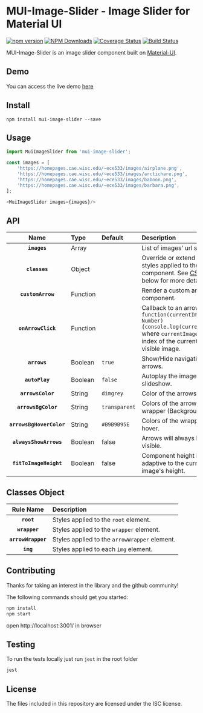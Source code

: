 
# MUI-Image-Slider - Image Slider for Material UI

[![npm version](https://badge.fury.io/js/mui-image-slider.svg)](https://badge.fury.io/js/mui-image-slider)
[![NPM Downloads](https://img.shields.io/npm/dt/mui-image-slider.svg?style=flat)](https://npmcharts.com/compare/mui-image-slider?minimal=true)
[![Coverage Status](https://coveralls.io/repos/github/alielkhateeb/mui-image-slider/badge.svg?branch=master)](https://coveralls.io/github/alielkhateeb/mui-image-slider?branch=master)
[![Build Status](https://travis-ci.org/alielkhateeb/mui-image-slider.svg?branch=master)](https://travis-ci.org/alielkhateeb/mui-image-slider)

MUI-Image-Slider is an image slider component built on [Material-UI](https://www.material-ui.com).

## Demo

You can access the live demo [here](https://alielkhateeb.github.io/mui-image-slider/demo/)

## Install

`npm install mui-image-slider --save`

## Usage

```js
import MuiImageSlider from 'mui-image-slider';

const images = [
    'https://homepages.cae.wisc.edu/~ece533/images/airplane.png',
    'https://homepages.cae.wisc.edu/~ece533/images/arctichare.png',
    'https://homepages.cae.wisc.edu/~ece533/images/baboon.png',
    'https://homepages.cae.wisc.edu/~ece533/images/barbara.png',
];

<MuiImageSlider images={images}/>
```
## API

|Name|Type|Default|Description
|:--:|:-----|:-----|:-----|
|**`images`**|Array||List of images' url string.
|**`classes`**|Object||Override or extend the styles applied to the component. See [CSS API](#classes-object) below for more details.
|**`customArrow`**|Function||Render a custom arrow component.
|**`onArrowClick`**|Function||Callback to an arrow click. `function(currentImage: Number) {console.log(currentImage}` where `currentImage` is the index of the currently visible image.
|**`arrows`**|Boolean|`true`|Show/Hide navigation arrows.
|**`autoPlay`**|Boolean|`false`|Autoplay the images like a slideshow.
|**`arrowsColor`**|String|`dimgrey`|Color of the arrows.
|**`arrowsBgColor`**|String|`transparent`|Colors of the arrows wrapper (Background).
|**`arrowsBgHoverColor`**|String|`#B9B9B95E`|Colors of the wrapper on hover.
|**`alwaysShowArrows`**|Boolean|false|Arrows will always be visible.
|**`fitToImageHeight`**|Boolean|false|Component height is adaptive to the current image's height.

## Classes Object

|Rule Name|Description
|:--:|:-----|
|**`root`**|Styles applied to the `root` element.
|**`wrapper`**|Styles applied to the `wrapper` element.
|**`arrowWrapper`**|Styles applied to the `arrowWrapper` element.
|**`img`**|Styles applied to each `img` element.

## Contributing
Thanks for taking an interest in the library and the github community!

The following commands should get you started:

```sh
npm install
npm start
```
open http://localhost:3001/ in browser

## Testing
To run the tests locally just run `jest` in the root folder
```sh
jest
```

## License
The files included in this repository are licensed under the ISC license.
